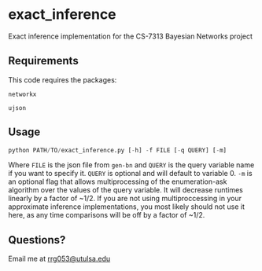 # exact_inference
Exact inference implementation for the CS-7313 Bayesian Networks project

## Requirements
This code requires the packages:
```
networkx
```
```
ujson
```

## Usage
```python
python PATH/TO/exact_inference.py [-h] -f FILE [-q QUERY] [-m]
```
Where ```FILE``` is the json file from ```gen-bn``` and ```QUERY``` is the query variable name if you want to specify it. ```QUERY``` is optional and will default to variable 0. ```-m``` is an optional flag that allows multiprocessing of the enumeration-ask algorithm over the values of the query variable. It will decrease runtimes linearly by a factor of ~1/2. If you are not using multiproccessing in your approximate inference implementations, you most likely should not use it here, as any time comparisons will be off by a factor of ~1/2.

## Questions?
Email me at rrg053@utulsa.edu